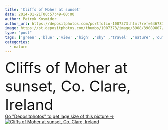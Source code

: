 ```yaml
---
title: 'Cliffs of Moher at sunset'
date: 2014-01-21T00:57:49+00:00
author: Patryk_Kosmider
author_url: https://depositphotos.com/portfolio-1007373.html?ref=64678756
image: https://st.depositphotos.com/thumbs/1007373/image/3908/39089807/api_thumb_450.jpg?forcejpeg=true
type: "post"
tags: ['green' ,'blue' ,'view' ,'high' ,'sky' ,'travel' ,'nature' ,'outdoor' ,'water' ,'huge' ,'cloud' ,'sea' ,'power' ,'weather' ,'wave' ,'big' ,'sunrise' ,'landscape' ,'sunset' ,'dusk' ,'clear' ,'scenery' ,'beach' ,'coast' ,'coastline' ,'ocean' ,'rock' ,'scenic' ,'panorama' ,'landmark' ,'famous' ,'panoramic' ,'europe' ,'extreme' ,'west' ,'epic' ,'ireland' ,'sight' ,'rocky' ,'place' ,'cliff' ,'atlantic' ,'irish' ,'hdr' ,'celtic' ,'highest' ,'moher' ,'naturaleza' ,'Munster' ,'burren' ]
categories: 
  - nature
---
```

<div aling="center">
            <font size="60"> Cliffs of Moher at sunset, Co. Clare, Ireland</font>   
</div>
<div>
    <a href='https://depositphotos.com/39089807/stock-photo-cliffs-of-moher-at-sunset.html?ref=64678756' target=_blank > Go "Depositphotos" to get lage size of this picture ->
        <img href='https://depositphotos.com/39089807/stock-photo-cliffs-of-moher-at-sunset.html?ref=64678756' src='https://st.depositphotos.com/1007373/3908/i/950/depositphotos_39089807-stock-photo-cliffs-of-moher-at-sunset.jpg?forcejpeg=true' alt='Cliffs of Moher at sunset, Co. Clare, Ireland' >
    </a>
</div>
